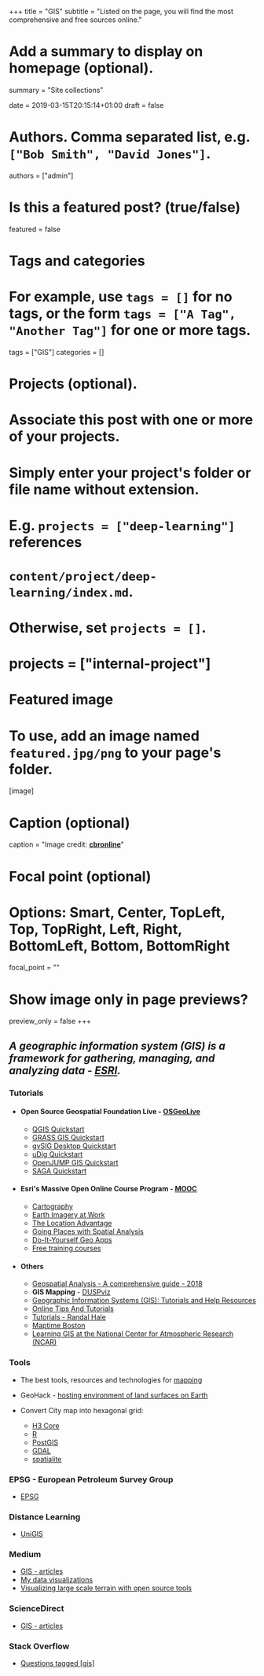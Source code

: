 +++
title = "GIS"
subtitle = "Listed on the page, you will find the most comprehensive and free sources online."

# Add a summary to display on homepage (optional).
summary = "Site collections"

date = 2019-03-15T20:15:14+01:00
draft = false

# Authors. Comma separated list, e.g. `["Bob Smith", "David Jones"]`.
authors = ["admin"]

# Is this a featured post? (true/false)
featured = false

# Tags and categories
# For example, use `tags = []` for no tags, or the form `tags = ["A Tag", "Another Tag"]` for one or more tags.
tags = ["GIS"]
categories = []

# Projects (optional).
#   Associate this post with one or more of your projects.
#   Simply enter your project's folder or file name without extension.
#   E.g. `projects = ["deep-learning"]` references
#   `content/project/deep-learning/index.md`.
#   Otherwise, set `projects = []`.
# projects = ["internal-project"]

# Featured image
# To use, add an image named `featured.jpg/png` to your page's folder.
[image]
  # Caption (optional)
  caption = "Image credit: [**cbronline**](https://www.cbronline.com/what-is/gis-explained/attachment/what-is-gis/)"


  # Focal point (optional)
  # Options: Smart, Center, TopLeft, Top, TopRight, Left, Right, BottomLeft, Bottom, BottomRight
  focal_point = ""

  # Show image only in page previews?
  preview_only = false
+++

## _A geographic information system (GIS) is a framework for gathering, managing, and analyzing data - [ESRI](https://www.esri.com/en-us/what-is-gis/overview)._


### Tutorials

- #### Open Source Geospatial Foundation Live - [OSGeoLive](https://live.osgeo.org/en/index.html)

  - [QGIS Quickstart](https://live.osgeo.org/en/quickstart/qgis_quickstart.html)
  - [GRASS GIS Quickstart](https://live.osgeo.org/en/quickstart/grass_quickstart.html)
  - [gvSIG Desktop Quickstart](https://live.osgeo.org/en/quickstart/gvsig_quickstart.html)
  - [uDig Quickstart](https://live.osgeo.org/en/quickstart/udig_quickstart.html)
  - [OpenJUMP GIS Quickstart](https://live.osgeo.org/en/quickstart/openjump_quickstart.html)
  - [SAGA Quickstart](https://live.osgeo.org/en/quickstart/saga_quickstart.html)


- #### Esri's Massive Open Online Course Program - [MOOC](https://www.esri.com/training/mooc/)

  - [Cartography](https://www.esri.com/training/catalog/596e584bb826875993ba4ebf/cartography./)
  - [Earth Imagery at Work](https://www.esri.com/training/catalog/57aba196cbc441087e0d2395/earth-imagery-at-work/)
  - [The Location Advantage](https://www.esri.com/training/catalog/57660f6cbb54adb30c9454bf/the-location-advantage/)
  - [Going Places with Spatial Analysis](https://www.esri.com/training/catalog/57660f19bb54adb30c9454b0/going-places-with-spatial-analysis/)
  - [Do-It-Yourself Geo Apps](https://www.esri.com/training/catalog/57660ed7bb54adb30c9454a3/do-it-yourself-geo-apps/)
  - [Free training courses](https://www.esri.com/training/Bookmark/P3KEWETBQ)

- #### Others

  - [Geospatial Analysis - A comprehensive guide - 2018](http://www.spatialanalysisonline.com/index.html)
  - **GIS Mapping** - [DUSPviz](http://duspviz.mit.edu/tutorials/#gismapping)
  - [Geographic Information Systems (GIS): Tutorials and Help Resources](https://libguides.mit.edu/c.php?g=176295&p=1161396)
  - [Online Tips And Tutorials](http://sites.tufts.edu/gis/learning-gis/online-tips-and-tutorials/)
  - [Tutorials - Randal Hale](https://www.northrivergeographic.com/tutorials)
  - [Maptime Boston](https://maptimeboston.github.io/)
  - [Learning GIS at the National Center for Atmospheric Research (NCAR)](https://gis.ucar.edu/projects/learning-gis)

### Tools

- The best tools, resources and technologies for [mapping](https://dataviz.tools/category/mapping/)
- GeoHack - [hosting environment of land surfaces on Earth](https://tools.wmflabs.org/geohack/geohack.php?params=___N____E)
- Convert City map into hexagonal grid:

  - [H3 Core](https://uber.github.io/h3/#/documentation/overview/introduction)
  - [R](http://strimas.com/spatial/hexagonal-grids/)
  - [PostGIS](https://medium.com/@goldrydigital/hex-grid-algorithm-for-postgis-4ac45f61d093)
  - [GDAL](https://gis.stackexchange.com/questions/293780/create-hexbin-honeycomb-grid-using-command-line-or-python)
  - [spatialite](https://www.gaia-gis.it/fossil/libspatialite/wiki?name=tesselations-4.0)

### EPSG - European Petroleum Survey Group

- [EPSG](http://spatialreference.org/ref/epsg/)

### Distance Learning
- [UniGIS](https://unigis.net/)

### Medium
- [GIS - articles](https://medium.com/tag/gis/archive)
- [My data visualizations](https://medium.com/@a.mariel.padilla/my-data-visualizations-3e9a509bb1e4)
- [Visualizing large scale terrain with open source tools](https://medium.com/@morishuz/visualising-large-scale-terrain-with-open-source-tools-25723a5a5461)

### ScienceDirect
- [GIS - articles](https://www.sciencedirect.com/search/advanced?qs=gis&show=25&sortBy=relevance)

### Stack Overflow
- [Questions tagged [gis]](https://stackoverflow.com/questions/tagged/gis)
